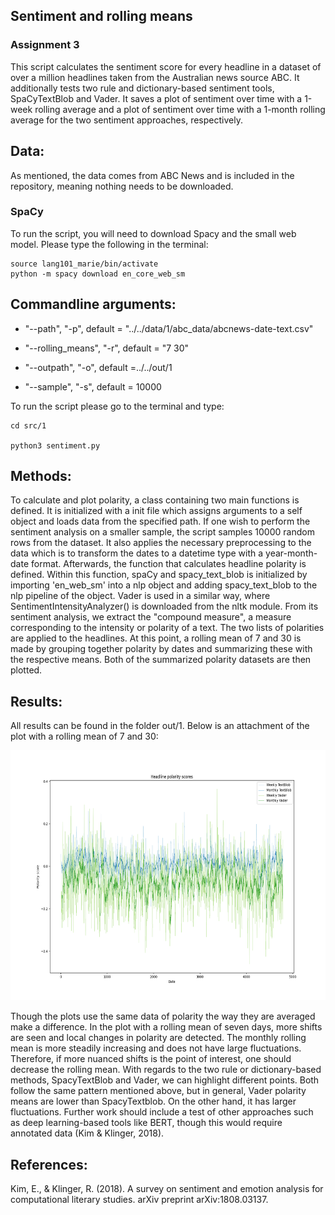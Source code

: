## Sentiment and rolling means
### Assignment 3

This script calculates the sentiment score for every headline in a dataset of over a million headlines taken from the Australian news source ABC. It additionally tests two rule and dictionary-based sentiment tools, SpaCyTextBlob and Vader. It saves a plot of sentiment over time with a 1-week rolling average and a plot of sentiment over time with a 1-month rolling average for the two sentiment approaches, respectively.

## Data:
As mentioned, the data comes from ABC News and is included in the repository, meaning nothing needs to be downloaded.
### SpaCy
To run the script, you will need to download Spacy and the small web model. Please type the following in the terminal:

```
source lang101_marie/bin/activate
python -m spacy download en_core_web_sm
```

## Commandline arguments:

- "--path", "-p", default = "../../data/1/abc_data/abcnews-date-text.csv"
    
- "--rolling_means", "-r", default = "7 30"
    
- "--outpath", "-o", default =../../out/1

- "--sample", "-s", default = 10000

To run the script please go to the terminal and type:

```
cd src/1

python3 sentiment.py

```

## Methods: 
To calculate and plot polarity, a class containing two main functions is defined. It is initialized with a init file which assigns arguments to a self object and loads data from the specified path. If one wish to perform the sentiment analysis on a smaller sample, the script samples 10000 random rows from the dataset. It also applies the necessary preprocessing to the data which is to transform the dates to a datetime type with a year-month-date format. Afterwards, the function that calculates headline polarity is defined. Within this function, spaCy and spacy_text_blob is initialized by importing 'en_web_sm' into a nlp object and adding spacy_text_blob to the nlp pipeline of the object. Vader is used in a similar way, where SentimentIntensityAnalyzer() is downloaded from the nltk module. From its sentiment analysis, we extract the "compound measure", a measure corresponding to the intensity or polarity of a text. The two lists of polarities are applied to the headlines. At this point, a rolling mean of 7 and 30 is made by grouping together polarity by dates and summarizing these with the respective means. Both of the summarized polarity datasets are then plotted.

## Results: 
All results can be found in the folder out/1. Below is an attachment of the plot with a rolling mean of 7 and 30:

<p align="left">
    <img src="../../out/1/polarity_plot.png" alt="Logo" width="600" height="400">
  </p>

Though the plots use the same data of polarity the way they are averaged make a difference. In the plot with a rolling mean of seven days, more shifts are seen and local changes in polarity are detected. The monthly rolling mean is more steadily increasing and does not have large fluctuations. Therefore, if more nuanced shifts is the point of interest, one should decrease the rolling mean. With regards to the two rule or dictionary-based methods, SpacyTextBlob and Vader, we can highlight different points. Both follow the same pattern mentioned above, but in general, Vader polarity means are lower than SpacyTextblob. On the other hand, it has larger fluctuations. Further work should include a test of other approaches such as deep
learning-based tools like BERT, though this would require annotated data (Kim & Klinger, 2018).

## References:

Kim, E., & Klinger, R. (2018). A survey on sentiment and emotion analysis for computational literary studies. arXiv preprint arXiv:1808.03137.